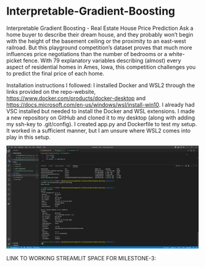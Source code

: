 # Interpretable-Gradient-Boosting
Interpretable Gradient Boosting - Real Estate House Price Prediction
Ask a home buyer to describe their dream house, and they probably won’t begin with the height of the basement ceiling or the proximity to an east-west railroad. But this playground competition’s dataset proves that much more influences price negotiations than the number of bedrooms or a white-picket fence. With 79 explanatory variables describing (almost) every aspect of residential homes in Ames, Iowa, this competition challenges you to predict the final price of each home.

Installation instructions I followed: 
I installed Docker and WSL2 through the links provided on the repo-website, https://www.docker.com/products/docker-desktop and https://docs.microsoft.com/en-us/windows/wsl/install-win10. I already had VSC installed but needed to install the Docker and WSL extensions. I made a new repository on GitHub and cloned it to my desktop (along with adding my ssh-key to .git/config). I created app.py and Dockerfile to test my setup. It worked in a sufficient manner, but I am unsure where WSL2 comes into play in this setup.

![Docker Setup Proof](DockerSetupImage.png "Docker Setup Image")

LINK TO WORKING STREAMLIT SPACE FOR MILESTONE-3: 